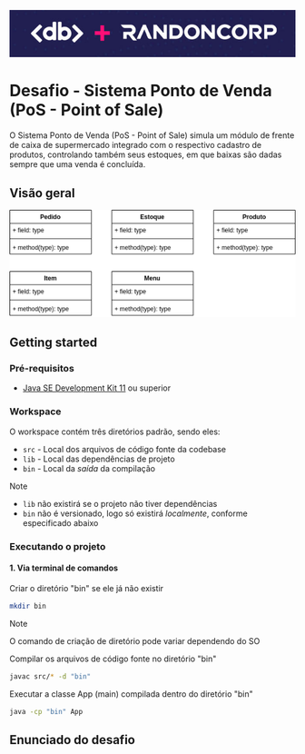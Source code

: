 ![Logo](logo.png)

# Desafio - Sistema Ponto de Venda (PoS - Point of Sale)

O Sistema Ponto de Venda (PoS - Point of Sale) simula um módulo de frente de caixa de supermercado integrado com o respectivo cadastro de produtos, controlando também seus estoques, em que baixas são dadas sempre que uma venda é concluída.

## Visão geral

![Classes](classes.drawio.png)

## Getting started

### Pré-requisitos

- [Java SE Development Kit 11](https://www.oracle.com/br/java/technologies/downloads/#java11) ou superior

### Workspace

O workspace contém três diretórios padrão, sendo eles:

- `src` - Local dos arquivos de código fonte da codebase
- `lib` - Local das dependências de projeto 
- `bin` - Local da *saída* da compilação 

> [!NOTE]
> - `lib` não existirá se o projeto não tiver dependências
> - `bin` não é versionado, logo só existirá *localmente*, conforme especificado abaixo

### Executando o projeto

#### 1. Via terminal de comandos

Criar o diretório "bin" se ele já não existir
```bash
mkdir bin
```
> [!NOTE]
> O comando de criação de diretório pode variar dependendo do SO

Compilar os arquivos de código fonte no diretório "bin"
```bash
javac src/* -d "bin"
```
Executar a classe App (main) compilada dentro do diretório "bin"
```bash
java -cp "bin" App
```

## Enunciado do desafio

